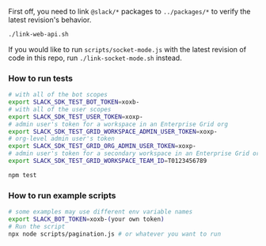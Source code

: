 First off, you need to link `@slack/*` packages to `../packages/*` to verify the latest revision's behavior.

```bash
./link-web-api.sh
```

If you would like to run `scripts/socket-mode.js` with the latest revision of code in this repo, run `./link-socket-mode.sh` instead.

### How to run tests

```bash
# with all of the bot scopes
export SLACK_SDK_TEST_BOT_TOKEN=xoxb-
# with all of the user scopes
export SLACK_SDK_TEST_USER_TOKEN=xoxp-
# admin user's token for a workspace in an Enterprise Grid org
export SLACK_SDK_TEST_GRID_WORKSPACE_ADMIN_USER_TOKEN=xoxp-
# org-level admin user's token
export SLACK_SDK_TEST_GRID_ORG_ADMIN_USER_TOKEN=xoxp-
# admin user's token for a secondary workspace in an Enterprise Grid org (must be in same org as workspace for SLACK_SDK_TEST_GRID_WORKSPACE_ADMIN_USER_TOKEN, but a different workspace) - required for admin.conversations.bulkMove test
export SLACK_SDK_TEST_GRID_WORKSPACE_TEAM_ID=T0123456789

npm test
```

### How to run example scripts

```bash
# some examples may use different env variable names
export SLACK_BOT_TOKEN=xoxb-(your own token)
# Run the script
npx node scripts/pagination.js # or whatever you want to run
```

